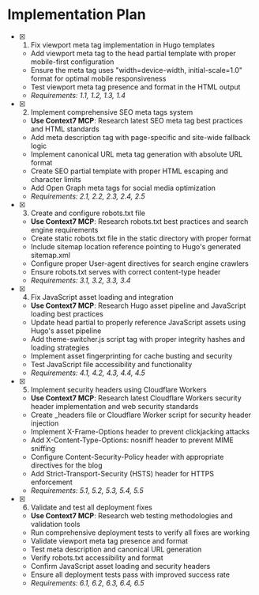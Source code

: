 # Implementation Plan

- [x] 1. Fix viewport meta tag implementation in Hugo templates
  - Add viewport meta tag to the head partial template with proper mobile-first configuration
  - Ensure the meta tag uses "width=device-width, initial-scale=1.0" format for optimal mobile responsiveness
  - Test viewport meta tag presence and format in the HTML output
  - _Requirements: 1.1, 1.2, 1.3, 1.4_

- [x] 2. Implement comprehensive SEO meta tags system
  - **Use Context7 MCP**: Research latest SEO meta tag best practices and HTML standards
  - Add meta description tag with page-specific and site-wide fallback logic
  - Implement canonical URL meta tag generation with absolute URL format
  - Create SEO partial template with proper HTML escaping and character limits
  - Add Open Graph meta tags for social media optimization
  - _Requirements: 2.1, 2.2, 2.3, 2.4, 2.5_

- [x] 3. Create and configure robots.txt file
  - **Use Context7 MCP**: Research robots.txt best practices and search engine requirements
  - Create static robots.txt file in the static directory with proper format
  - Include sitemap location reference pointing to Hugo's generated sitemap.xml
  - Configure proper User-agent directives for search engine crawlers
  - Ensure robots.txt serves with correct content-type header
  - _Requirements: 3.1, 3.2, 3.3, 3.4_

- [x] 4. Fix JavaScript asset loading and integration
  - **Use Context7 MCP**: Research Hugo asset pipeline and JavaScript loading best practices
  - Update head partial to properly reference JavaScript assets using Hugo's asset pipeline
  - Add theme-switcher.js script tag with proper integrity hashes and loading strategies
  - Implement asset fingerprinting for cache busting and security
  - Test JavaScript file accessibility and functionality
  - _Requirements: 4.1, 4.2, 4.3, 4.4, 4.5_

- [x] 5. Implement security headers using Cloudflare Workers
  - **Use Context7 MCP**: Research latest Cloudflare Workers security header implementation and web security standards
  - Create _headers file or Cloudflare Worker script for security header injection
  - Implement X-Frame-Options header to prevent clickjacking attacks
  - Add X-Content-Type-Options: nosniff header to prevent MIME sniffing
  - Configure Content-Security-Policy header with appropriate directives for the blog
  - Add Strict-Transport-Security (HSTS) header for HTTPS enforcement
  - _Requirements: 5.1, 5.2, 5.3, 5.4, 5.5_

- [x] 6. Validate and test all deployment fixes
  - **Use Context7 MCP**: Research web testing methodologies and validation tools
  - Run comprehensive deployment tests to verify all fixes are working
  - Validate viewport meta tag presence and format
  - Test meta description and canonical URL generation
  - Verify robots.txt accessibility and format
  - Confirm JavaScript asset loading and security headers
  - Ensure all deployment tests pass with improved success rate
  - _Requirements: 6.1, 6.2, 6.3, 6.4, 6.5_
